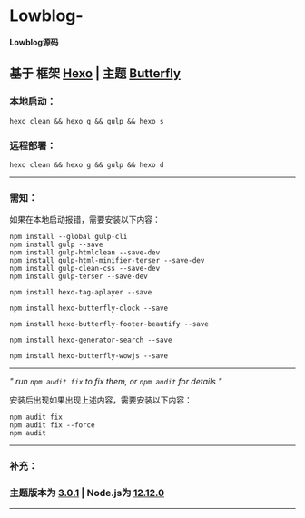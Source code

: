 # Lowblog-
**Lowblog源码**

## **基于 框架 [Hexo](https://hexo.io/zh-cn/) | 主题 [Butterfly](https://github.com/jerryc127/hexo-theme-butterfly)**

### **本地启动：**
```
hexo clean && hexo g && gulp && hexo s
```

### **远程部署：**
```
hexo clean && hexo g && gulp && hexo d
```

---

### **需知：**
如果在本地启动报错，需要安装以下内容：
```
npm install --global gulp-cli
npm install gulp --save
npm install gulp-htmlclean --save-dev
npm install gulp-html-minifier-terser --save-dev
npm install gulp-clean-css --save-dev
npm install gulp-terser --save-dev

npm install hexo-tag-aplayer --save

npm install hexo-butterfly-clock --save

npm install hexo-butterfly-footer-beautify --save

npm install hexo-generator-search --save

npm install hexo-butterfly-wowjs --save

```

---

*" run `npm audit fix` to fix them, or `npm audit` for details "*

安装后出现如果出现上述内容，需要安装以下内容：
```
npm audit fix
npm audit fix --force
npm audit
```

---

### 补充：
### **主题版本为 [3.0.1](https://codeload.github.com/jerryc127/hexo-theme-butterfly/zip/refs/tags/3.0.1) | Node.js为 [12.12.0](https://nodejs.org/download/release/v12.12.0/)** 

---
